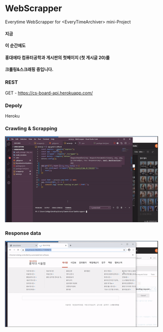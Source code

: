 # WebScrapper
Everytime WebScrapper for &lt;EveryTimeArchiver> mini-Project

#### 지금 

#### 이 순간에도 

#### 홍대에타 컴퓨터공학과 게시판의 첫페이지 (첫 게시글 20)를 

#### 크롤링&스크래핑 중입니다.


### REST
GET - https://cs-board-api.herokuapp.com/


### Depoly
Heroku


### Crawling & Scrapping
![Image of scrapping](https://raw.githubusercontent.com/wonAdam/WebScrapper/master/ezgif-6-b467455bb803.gif)




### Response data
![Image of response data](https://raw.githubusercontent.com/wonAdam/WebScrapper/master/ezgif.com-video-to-gif%20(1).gif)
